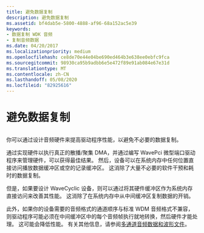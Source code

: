 ```yaml
---
title: 避免数据复制
description: 避免数据复制
ms.assetid: bf4dab5e-5800-4888-af96-68a152ac5e39
keywords:
- 数据复制 WDK 音频
- 复制音频数据
ms.date: 04/20/2017
ms.localizationpriority: medium
ms.openlocfilehash: ce8de70e44e04be690ed464b3e638ee0ebfc9fca
ms.sourcegitcommit: 98930ca95b9adbb6e5e472f89e91ab084e67e31d
ms.translationtype: MT
ms.contentlocale: zh-CN
ms.lasthandoff: 05/08/2020
ms.locfileid: "82925616"
---
```

# <a name="avoiding-data-copying"></a>避免数据复制

## <span id="avoiding_data_copying"></span><span id="AVOIDING_DATA_COPYING"></span>

你可以通过设计音频硬件来提高驱动程序性能，以避免不必要的数据复制。

通过实现硬件以执行真正的散播/聚集 DMA，并通过编写 WavePci 微型端口驱动程序来管理硬件，可以获得最佳结果。 然后，设备可以在系统内存中任何位置直接访问播放数据缓冲区或空的记录缓冲区。 这消除了大量不必要的软件干预和耗时的数据复制。

但是，如果要设计 WaveCyclic 设备，则可以通过将其硬件缓冲区作为系统内存直接访问来改善其性能。 这消除了在系统内存中从中间缓冲区复制数据的开销。

此外，如果你的设备需要的音频格式的通道顺序与标准 WDM 音频格式不兼容，则驱动程序可能必须在中间缓冲区中的每个音频帧执行就地转换，然后硬件才能处理。 这可能会降低性能。 有关其他信息，请参阅[多通道音频数据和波形文件](https://docs.microsoft.com/previous-versions/windows/hardware/design/dn653308(v=vs.85))。

